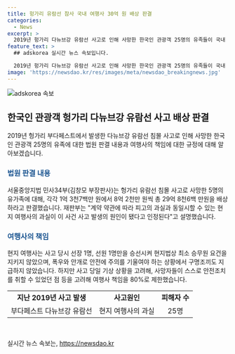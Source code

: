 ```yaml
---
title: 헝가리 유람선 참사 국내 여행사 30억 원 배상 판결
categories:
  - News
excerpt: >
  2019년 헝가리 다뉴브강 유람선 사고로 인해 사망한 한국인 관광객 25명의 유족들이 국내 여행사에 30억 원을 배상받는 법원 판결이 나왔다. 사고 당시 현지 여행사의 과실로 인해 사고가 발생한 것으로 인정되었으며, 여행사는 책임을 80%로 제한한 채 배상을 하게 되었다. 이는 사망자 각자에게 1억 3천7백만 원에서 8억 2천만 원씩 총 29억 8천6백만원의 배상을 의미한다. 2019년 5월 29일 헝가리 부다페스트에서 침몰한 사고는 현지 여행사의 부주의한 행동으로 인한 비극적인 사고였다.
feature_text: >
  ## adskorea 실시간 뉴스 속보입니다.

  2019년 헝가리 다뉴브강 유람선 사고로 인해 사망한 한국인 관광객 25명의 유족들이 국내 여행사에 30억 원을 배상받는 법원 판결이 나왔다. 사고 당시 현지 여행사의 과실로 인해 사고가 발생한 것으로 인정되었으며, 여행사는 책임을 80%로 제한한 채 배상을 하게 되었다. 이는 사망자 각자에게 1억 3천7백만 원에서 8억 2천만 원씩 총 29억 8천6백만원의 배상을 의미한다. 2019년 5월 29일 헝가리 부다페스트에서 침몰한 사고는 현지 여행사의 부주의한 행동으로 인한 비극적인 사고였다.
image: 'https://newsdao.kr/res/images/meta/newsdao_breakingnews.jpg'
---
```


<p><img src="https://newsdao.kr/res/images/meta/newsdao_breakingnews.jpg" alt="adskorea 속보" /></p>

<h2 data-ke-size="size26">한국인 관광객 헝가리 다뉴브강 유람선 사고 배상 판결</h2>

<p data-ke-size="size16">2019년 헝가리 부다페스트에서 발생한 다뉴브강 유람선 침몰 사고로 인해 사망한 한국인 관광객 25명의 유족에 대한 법원 판결 내용과 여행사의 책임에 대한 규정에 대해 알아보겠습니다.</p>

<h3><b><span style="color: #1a5490;">법원 판결 내용</span></b></h3>

<p>서울중앙지법 민사34부(김창모 부장판사)는 헝가리 유람선 침몰 사고로 사망한 5명의 유가족에 대해, 각각 1억 3천7백만 원에서 8억 2천만 원씩 총 29억 8천6백 만원을 배상하라고 판결했습니다. 재판부는 "계약 약관에 따라 피고의 과실과 동일시할 수 있는 현지 여행사의 과실이 이 사건 사고 발생의 원인이 됐다고 인정된다"고 설명했습니다.</p>

<h3><b><span style="color: #1a5490;">여행사의 책임</span></b></h3>

<p>현지 여행사는 사고 당시 선장 1명, 선원 1명만을 승선시켜 현지법상 최소 승무원 요건을 지키지 않았으며, 폭우와 안개로 안전에 주의를 기울여야 하는 상황에서 구명조끼도 지급하지 않았습니다. 하지만 사고 당일 기상 상황을 고려해, 사망자들이 스스로 안전조치를 취할 수 있었던 점 등을 고려해 여행사 책임을 80%로 제한했습니다.</p>

<table>
  <tr>
    <td style="text-align: center; height: 17px;"><b>지난 2019년 사고 발생</b></td>
    <td style="text-align: center; height: 17px;"><b>사고원인</b></td>
    <td style="text-align: center; height: 17px;"><b>피해자 수</b></td>
  </tr>
  <tr>
    <td style="text-align: center; height: 17px;">부다페스트 다뉴브강 유람선</td>
    <td style="text-align: center; height: 17px;">현지 여행사의 과실</td>
    <td style="text-align: center; height: 17px;">25명</td>
  </tr>
</table>

<p data-ke-size="size16">&nbsp;</p>
실시간 뉴스 속보는, <a href="https://newsdao.kr" rel="dofollow">https://newsdao.kr</a>


